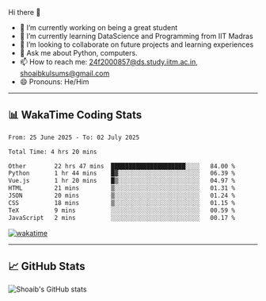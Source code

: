 Hi there 👋

<!--
**shoaib2000857/shoaib2000857** is a ✨ _special_ ✨ repository because its `README.md` (this file) appears on your GitHub profile.

Here are some ideas to get you started: -->

- 🔭 I’m currently working on being a great student  
- 🌱 I’m currently learning DataScience and Programming from IIT Madras  
- 👯 I’m looking to collaborate on future projects and learning experiences  
- 💬 Ask me about Python, computers.  
- 📫 How to reach me: 24f2000857@ds.study.iitm.ac.in, shoaibkulsums@gmail.com  
- 😄 Pronouns: He/Him  

---

## 📊 WakaTime Coding Stats

<!--START_SECTION:waka-->

```txt
From: 25 June 2025 - To: 02 July 2025

Total Time: 4 hrs 20 mins

Other        22 hrs 47 mins  █████████████████████░░░░   84.00 %
Python       1 hr 44 mins    █▓░░░░░░░░░░░░░░░░░░░░░░░   06.39 %
Vue.js       1 hr 20 mins    █▒░░░░░░░░░░░░░░░░░░░░░░░   04.97 %
HTML         21 mins         ▒░░░░░░░░░░░░░░░░░░░░░░░░   01.31 %
JSON         20 mins         ▒░░░░░░░░░░░░░░░░░░░░░░░░   01.24 %
CSS          18 mins         ▒░░░░░░░░░░░░░░░░░░░░░░░░   01.15 %
TeX          9 mins          ░░░░░░░░░░░░░░░░░░░░░░░░░   00.59 %
JavaScript   2 mins          ░░░░░░░░░░░░░░░░░░░░░░░░░   00.17 %
```

<!--END_SECTION:waka-->

[![wakatime](https://wakatime.com/badge/user/a85deef6-2e94-465d-998e-c54914c040a2.svg)](https://wakatime.com/@a85deef6-2e94-465d-998e-c54914c040a2)

---

## 📈 GitHub Stats

![Shoaib's GitHub stats](https://github-readme-stats.vercel.app/api?username=shoaib2000857&show_icons=true&theme=radical)
